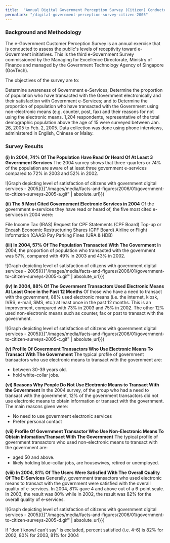 ```yaml
---
title:  "Annual Digital Government Perception Survey (Citizen) Conducted in 2005"
permalink: "/digital-government-perception-survey-citizen-2005"
---
```


### **Background and Methodology**
The e-Government Customer Perception Survey is an annual exercise that is conducted to assess the public's levels of receptivity toward e-Government initiatives. This is the third e-Government Survey commissioned by the Managing for Excellence Directorate, Ministry of Finance and managed by the Government Technology Agency of Singapore (GovTech).

The objectives of the survey are to:

Determine awareness of Government e-Services;
Determine the proportion of population who have transacted with the Government electronically and their satisfaction with Government e-Services; and to
Determine the proportion of population who have transacted with the Government using non-electronic means (e.g. counter, post, fax) and their reasons for not using the electronic means.
1,204 respondents, representative of the total demographic population above the age of 15 were surveyed between Jan. 26, 2005 to Feb. 2, 2005. Data collection was done using phone interviews, administered in English, Chinese or Malay.

### **Survey Results**

**(i) In 2004, 74% Of The Population Have Read Or Heard Of At Least 3 Government Services**
The 2004 survey shows that three-quarters or 74% of the population are aware of at least three government e-services compared to 72% in 2003 and 52% in 2002.

![Graph depicting level of satisfaction of citizens with government digital services - 2005]({{"/images/media/facts-and-figures/2006/01/government-to-citizen-surveys-2005-a.gif" | absolute_url}})

**(ii) The 5 Most Cited Governement Electronic Services in 2004**
Of the government e-services they have read or heard of, the five most cited e-services in 2004 were:

File Income Tax (IRAS)
Request for CPF Statements (CPF Board)
Top-up or Encash Economic Restructuring Shares (CPF Board)
Airline or Flight Information (CAAS)
Pay Parking Fines (URA & HDB)

**(iii) In 2004, 57% Of The Population Transacted With The Government**
In 2004, the proportion of population who transacted with the government was 57%, compared with 49% in 2003 and 43% in 2002.

![Graph depicting level of satisfaction of citizens with government digital services - 2005]({{"/images/media/facts-and-figures/2006/01/government-to-citizen-surveys-2005-b.gif" | absolute_url}})

**(iv) In 2004, 88% Of The Government Transactors Used Electronic Means At Least Once in the Past 12 Months**
Of those who have a need to transact with the government, 88% used electronic means (i.e. the internet, kiosk, IVRS, e-mail, SMS, etc.) at least once in the past 12 months. This is an improvement, compared with 73% in 2003 and 75% in 2002. The other 12% used non-electronic means such as counter, fax or post to transact with the government.

![Graph depicting level of satisfaction of citizens with government digital services - 2005]({{"/images/media/facts-and-figures/2006/01/government-to-citizen-surveys-2005-c.gif" | absolute_url}})

**(v) Profile Of Government Transactors Who Use Electronic Means To Transact With The Government**
The typical profile of government transactors who use electronic means to transact with the government are:

* between 30-39 years old.
* hold white-collar jobs.


**(vi) Reasons Why People Do Not Use Electronic Means to Transact With the Government**
In the 2004 survey, of the group who had a need to transact with the government, 12% of the government transactors did not use electronic means to obtain information or transact with the government. The main reasons given were: 

* No need to use government electronic services
* Prefer personal contact

**(vii) Profile Of Government Transactor Who Use Non-Electronic Means To Obtain Infomation/Transact With The Government**
The typical profile of government transactors who used non-electronic means to transact with the government are:

* aged 50 and above.
* likely holding blue-collar jobs, are housewives, retired or unemployed.

**(viii) In 2004, 81% Of The Users Were Satisfied With The Overall Quality Of The E-Services**
Generally, government transactors who used electronic means to transact with the government were satisfied with the overall quality of e-services. In 2004, 81% gave 4 and above out of a 6-point scale. In 2003, the result was 80% while in 2002, the result was 82% for the overall quality of e-services.

![Graph depicting level of satisfaction of citizens with government digital services - 2005]({{"/images/media/facts-and-figures/2006/01/government-to-citizen-surveys-2005-d.gif" | absolute_url}})

If "don't know/ can't say" is excluded,  percent satisfied (i.e. 4-6) is 82% for 2002, 80% for 2003, 81% for 2004
